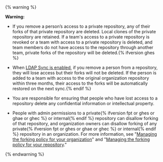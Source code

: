 {% warning %}

**Warning:**

- If you remove a person’s access to a private repository, any of their forks of that private repository are deleted. Local clones of the private repository are retained. If a team's access to a private repository is revoked or a team with access to a private repository is deleted, and team members do not have access to the repository through another team, private forks of the repository will be deleted.{% ifversion ghes %}
- When [LDAP Sync is enabled](/enterprise/admin/authentication/using-ldap#enabling-ldap-sync), if you remove a person from a repository, they will lose access but their forks will not be deleted. If the person is added to a team with access to the original organization repository within three months, their access to the forks will be automatically restored on the next sync.{% endif %}
- You are responsible for ensuring that people who have lost access to a repository delete any confidential information or intellectual property.

- People with admin permissions to a private{% ifversion fpt or ghes or ghae or ghec %} or internal{% endif %} repository can disallow forking of that repository, and organization owners can disallow forking of any private{% ifversion fpt or ghes or ghae or ghec %} or internal{% endif %} repository in an organization. For more information, see "[Managing the forking policy for your organization](/organizations/managing-organization-settings/managing-the-forking-policy-for-your-organization)" and "[Managing the forking policy for your repository](/github/administering-a-repository/managing-the-forking-policy-for-your-repository)."

{% endwarning %}

